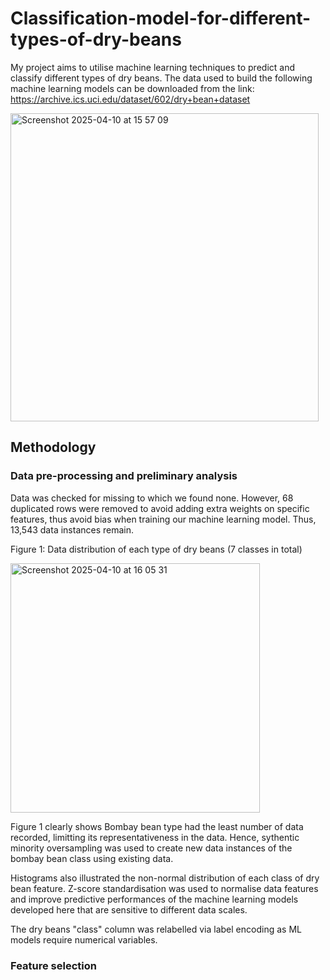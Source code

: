 # Classification-model-for-different-types-of-dry-beans

My project aims to utilise machine learning techniques to predict and classify different types of dry beans. The data used to build the following machine learning models can be downloaded from the link: https://archive.ics.uci.edu/dataset/602/dry+bean+dataset 

<img width="493" alt="Screenshot 2025-04-10 at 15 57 09" src="https://github.com/user-attachments/assets/7e2f6e8d-a990-4c33-82e6-f5a29b99a111" />

## Methodology

### Data pre-processing and preliminary analysis
Data was checked for missing to which we found none. However, 68 duplicated rows were removed to avoid adding extra weights on specific features, thus avoid bias when training our machine learning model. Thus, 13,543 data instances remain. 

Figure 1: Data distribution of each type of dry beans (7 classes in total)

<img width="399" alt="Screenshot 2025-04-10 at 16 05 31" src="https://github.com/user-attachments/assets/29b52ced-a11a-4919-9470-33d6e5985194" />

Figure 1 clearly shows Bombay bean type had the least number of data recorded, limitting its representativeness in the data. Hence, sythentic minority oversampling was used to create new data instances of the bombay bean class using existing data.

Histograms also illustrated the non-normal distribution of each class of dry bean feature. Z-score standardisation was used to normalise data features and improve predictive performances of the machine learning models developed here that are sensitive to different data scales. 

The dry beans "class" column was relabelled via label encoding as ML models require numerical variables. 

### Feature selection
